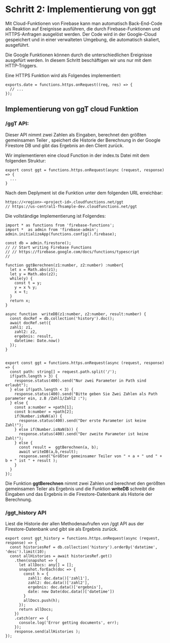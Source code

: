 # Schritt 2: Implementierung von ggt
Mit Cloud-Funktionen von Firebase kann man automatisch Back-End-Code als Reaktion auf Ereignisse ausführen, die durch Firebase-Funktionen und HTTPS-Anfragen ausgelöst werden. Der Code wird in der Google-Cloud gespeichert und in einer verwalteten Umgebung, die automatisch skaliert, ausgeführt.

Die Google Funktionen können durch die  unterschiedlichen Ereignisse ausgefürt werden. In diesem Schritt beschäftigen wir uns nur mit dem HTTP-Triggers.

Eine HTTPS Funktion wird als Folgendes implementiert:
```
exports.date = functions.https.onRequest((req, res) => {
  // ...
});
```

## Implementierung von ggT cloud Funktion

### /ggT API:

Dieser API nimmt zwei Zahlen als Eingaben, berechnet den größten gemeinsamen Teiler , speichert die Historie der Berechnung in der Google Firestore DB und gibt das Ergebnis an den Client zurück.

Wir implementieren eine cloud Function in der index.ts Datei mit dem folgenden Struktur:

```
export const ggt = functions.https.onRequest(async (request, response)  => {
  ...
}
```
Nach dem Deplyment ist die Funktion unter dem folgenden URL erreichbar:

```
https://<region>-<project-id>.cloudfunctions.net/ggt
// https://us-central1-fhsample-dev.cloudfunctions.net/ggt
```

Die vollständige Implementierung ist Folgendes:
```
import * as functions from 'firebase-functions';
import *  as admin from 'firebase-admin';
admin.initializeApp(functions.config().firebase);

const db = admin.firestore();
// // Start writing Firebase Functions
// // https://firebase.google.com/docs/functions/typescript
//

function ggtBerechnen(z1:number, z2:number) :number{
  let x = Math.abs(z1);
  let y = Math.abs(z2);
  while(y) {
    const t = y;
    y = x % y;
    x = t;
  }
  return x;
}

async function  writeDB(z1:number, z2:number, result:number) {
  const docRef = db.collection('history').doc();
  await docRef.set({
  zahl1: z1,
    zahl2: z2,
    ergebnis: result,
    datetime: Date.now()
  });
}


export const ggt = functions.https.onRequest(async (request, response)  => {
  const path: string[] = request.path.split('/');
  if(path.length > 3) {
    response.status(400).send("Nur zwei Parameter in Path sind erlaubt");
  } else if(path.length < 3) {
    response.status(400).send("Bitte geben Sie Zwei Zahlen als Path parameter ein, z.B /Zahl1/Zahl2 :");
  } else {
    const a:number = +path[1];
    const b:number = +path[2];
    if(Number.isNaN(a)) {
      response.status(400).send("Der erste Parameter ist keine Zahl!");
    } else if(Number.isNaN(b)) {
      response.status(400).send("Der zweite Parameter ist keine Zahl!");
    } else {
      const result =  ggtBerechnen(a, b);
      await writeDB(a,b,result);
      response.send("Größter gemeinsamer Teiler von " + a + " und " + b + " ist " + result );
    }
  }
});
```
Die Funktion **ggtBerechnen** nimmt zwei Zahlen und berechnet den gerößten gemeinsamen Teiler als Ergebnis und die Funktion **writeDB** schreibt die Eingaben und das Ergebnis in die Firestore-Datenbank als Historie der Berechnung.

### /ggt_history API
Liest die Historie der allen Methodenaufrufen von /ggt API aus der Firestore-Datenbank und gibt sie als Ergebnis zurück.
```
export const ggt_history = functions.https.onRequest(async (request, response) => {
  const historiesRef = db.collection('history').orderBy('datetime', 'desc').limit(10);
  const allHistories = await historiesRef.get()
    .then(snapshot => {
      let allDocs: any[] = [];
      snapshot.forEach(doc => {
        const h = {
          zahl1: doc.data()['zahl1'],
          zahl2: doc.data()['zahl2'],
          ergebnis: doc.data()['ergebnis'],
          date: new Date(doc.data()['datetime'])
        }
        allDocs.push(h);
      });
      return allDocs;
    })
    .catch(err => {
      console.log('Error getting documents', err);
    });
    response.send(allHistories );
});
```
